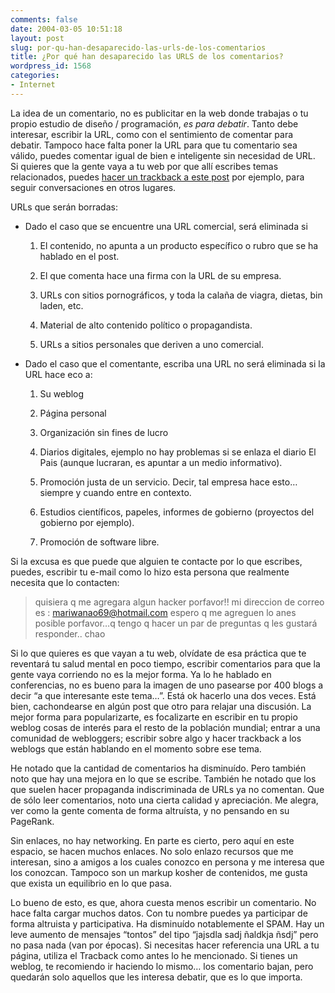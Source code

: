 ```yaml
---
comments: false
date: 2004-03-05 10:51:18
layout: post
slug: por-qu-han-desaparecido-las-urls-de-los-comentarios
title: ¿Por qué han desaparecido las URLS de los comentarios?
wordpress_id: 1568
categories:
- Internet
---
```


La idea de un comentario, no es publicitar en la web donde trabajas o tu propio estudio de diseño / programación, _es para debatir_. Tanto debe interesar, escribir la URL, como con el sentimiento de comentar para debatir. Tampoco hace falta poner la URL para que tu comentario sea válido, puedes comentar igual de bien e inteligente sin necesidad de URL. Si quieres que la gente vaya a tu web por que allí escribes temas relacionados, puedes [hacer un trackback a este post](http://www.bitacoras.org/bit.php?id=47_0_1_0_M) por ejemplo, para seguir conversaciones en otros lugares.





URLs que serán borradas:





  


  * Dado el caso que se encuentre una URL comercial, será eliminada si  



    1. El contenido, no apunta a un producto específico o rubro que se ha hablado en el post.


    2. El que comenta hace una firma con la URL de su empresa.


    3. URLs con sitios pornográficos, y toda la calaña de viagra, dietas, bin laden, etc.


    4. Material de alto contenido político o propagandista.


    5. URLs a sitios personales que deriven a uno comercial.

  




  * Dado el caso que el comentante, escriba una URL no será eliminada si la URL hace eco a:  



    1. Su weblog


    2. Página personal


    3. Organización sin fines de lucro


    4. Diarios digitales, ejemplo no hay problemas si se enlaza el diario El Pais (aunque lucraran, es apuntar a un medio informativo).


    5. Promoción justa de un servicio. Decir, tal empresa hace esto… siempre y cuando entre en contexto.


    6. Estudios científicos, papeles, informes de gobierno (proyectos del gobierno por ejemplo).


    7. Promoción de software libre.

  







Si la excusa es que puede que alguien te contacte por lo que escribes, puedes, escribir tu e-mail como lo hizo esta persona que realmente necesita que lo contacten:





> quisiera q me agregara algun hacker porfavor!! mi direccion de correo es : mariwanao69@hotmail.com espero q me agreguen lo anes posible porfavor…q tengo q hacer un par de preguntas q les gustará responder..  chao





Si lo que quieres es que vayan a tu web, olvídate de esa práctica que te reventará tu salud mental en poco tiempo, escribir comentarios para que la gente vaya corriendo no es la mejor forma. Ya lo he hablado en conferencias, no es bueno para la imagen de uno pasearse por 400 blogs a decir “a que interesante este tema…”. Está ok hacerlo una dos veces. Está bien, cachondearse en algún post que otro para relajar una discusión.  La mejor forma para popularizarte, es focalizarte en escribir en tu propio weblog cosas de interés para el resto de la población mundial; entrar a una comunidad de webloggers; escribir sobre algo y hacer trackback a los weblogs que están hablando en el momento sobre ese tema.





He notado que la cantidad de comentarios ha disminuído. Pero también noto que hay una mejora en lo que se escribe. También he notado que los que suelen hacer propaganda indiscriminada de URLs ya no comentan. Que de sólo leer comentarios, noto una cierta calidad y apreciación. Me alegra, ver como la gente comenta de forma altruísta, y no pensando en su PageRank.





Sin enlaces, no hay networking. En parte es cierto, pero aquí en este espacio, se hacen muchos enlaces. No solo enlazo recursos que me interesan, sino a amigos a los cuales conozco en persona y me interesa que los conozcan. Tampoco son un markup kosher de contenidos, me gusta que exista un equilibrio en lo que pasa.





Lo bueno de esto, es que, ahora cuesta menos escribir un comentario. No hace falta cargar muchos datos. Con tu nombre puedes ya participar de forma altruista y participativa. Ha disminuído notablemente el SPAM. Hay un leve aumento de mensajes “tontos” del tipo “jajsdla sadj ñaldkja ñsdj” pero no pasa nada (van por épocas). Si necesitas hacer referencia una URL a tu página, utiliza el Tracback como antes lo he mencionado. Si tienes un weblog, te recomiendo ir haciendo lo mismo… los comentario bajan, pero quedarán solo aquellos que les interesa debatir, que es lo que importa.




 
